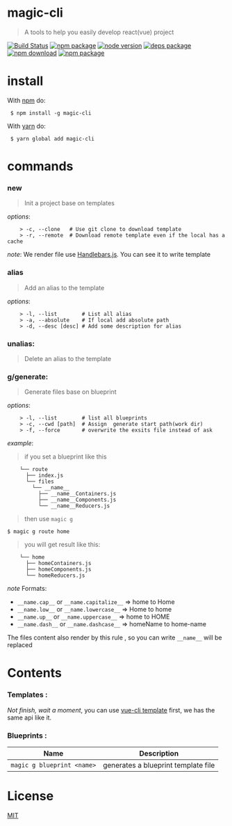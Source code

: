 
# magic-cli  
> A tools to help you easily develop react(vue) project

[![Build Status](https://travis-ci.org/magic-FE/magic-cli.svg?branch=master)](https://travis-ci.org/magic-FE/magic-cli)
[![npm package][npm]][npm-url]
[![node version][node]][node-url]
[![deps package][deps]][deps-url]
[![npm download][npm-download]][npm-download-url]
[![npm package][license]][license-url]

# install  
With [npm](https://npmjs.org) do:  
```
 $ npm install -g magic-cli
```

With [yarn](https://yarnpkg.com/) do:
```
 $ yarn global add magic-cli
```
# commands  
###  new
> Init a project base on templates

_options_:
```
    > -c, --clone   # Use git clone to download template
    > -r, --remote  # Download remote template even if the local has a cache  
```

_note_: 
We render file use [Handlebars.js](https://github.com/wycats/handlebars.js). You can see it to write template


###  alias  
> Add an alias to the template

_options_:
```
    > -l, --list        # List all alias 
    > -a, --absolute    # If local add absolute path  
    > -d, --desc [desc] # Add some description for alias  
```

###  unalias:
> Delete an alias to the template

###  g/generate:
> Generate files base on blueprint  

_options_:
```
    > -l, --list        # list all blueprints
    > -c, --cwd [path]  # Assign  generate start path(work dir)
    > -f, --force       # overwrite the exsits file instead of ask  
```

_example_: 
> if you set a blueprint like this  

```
    └── route            
      ├── index.js
      └── files
        └── __name__  
          ├── __name__Containers.js
          ├── __name__Components.js
          └── __name__Reducers.js
```

> then use `magic g`  

```
$ magic g route home
```

> you will get result like this:  

```
    └── home
      ├── homeContainers.js
      ├── homeComponents.js
      └── homeReducers.js
```

_note_
Formats:

- `__name.cap__`  or `__name.capitalize__`   => home to Home
- `__name.low__`  or `__name.lowercase__`   => Home to home
- `__name.up__`   or `__name.uppercase__`    => home to HOME
- `__name.dash__` or `__name.dashcase__`  => homeName to home-name

The files content also render by this rule , so you can write `__name__` will be replaced
# Contents 
### Templates :

_Not finish, wait a moment_, you can use [vue-cli template](https://github.com/vuejs/vue-cli#official-templates) first, we has the same api like it.

### Blueprints :
|Name|Description|
|---|---|
|`magic g blueprint <name>`|generates a blueprint template file|



# License 

[MIT][license-url]

[npm]: https://img.shields.io/npm/v/magic-cli.svg
[npm-url]: https://www.npmjs.com/package/magic-cli

[node]: https://img.shields.io/node/v/magic-cli.svg
[node-url]: https://nodejs.org

[deps]: https://img.shields.io/david/magic-FE/magic-cli.svg
[deps-url]: https://david-dm.org/magic-FE/magic-cli

[npm-download-url]: https://npmjs.com/package/magic-cli
[npm-download]: https://img.shields.io/npm/dm/magic-cli.svg

[license-url]: https://github.com/magic-FE/magic-cli/blob/master/LICENSE
[license]: http://img.shields.io/npm/l/magic-cli.svg?style=flat